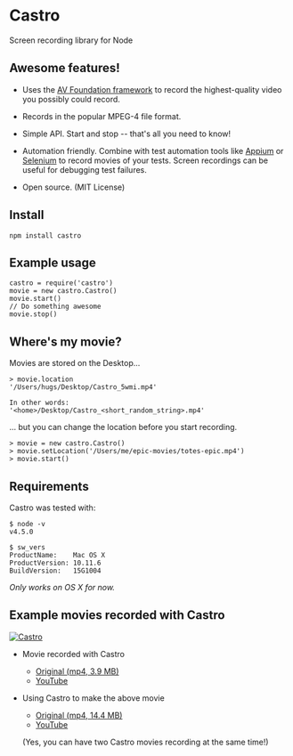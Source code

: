 Castro
===========

Screen recording library for Node

## Awesome features!

- Uses the [AV Foundation framework](https://developer.apple.com/av-foundation/) to record the highest-quality video you possibly could record. 

- Records in the popular MPEG-4 file format.

- Simple API. Start and stop -- that's all you need to know!

- Automation friendly. Combine with test automation tools like [Appium](http://appium.io/) or [Selenium](http://docs.seleniumhq.org/) to record movies of your tests. Screen recordings can be useful for debugging test failures.  

- Open source. (MIT License)


## Install

    npm install castro

## Example usage

    castro = require('castro')
    movie = new castro.Castro()
    movie.start()
    // Do something awesome
    movie.stop()

## Where's my movie?

Movies are stored on the Desktop...
   
    > movie.location
    '/Users/hugs/Desktop/Castro_5wmi.mp4'
    
    In other words:
    '<home>/Desktop/Castro_<short_random_string>.mp4'

... but you can change the location before you start recording.

    > movie = new castro.Castro()
    > movie.setLocation('/Users/me/epic-movies/totes-epic.mp4')
    > movie.start()

## Requirements

Castro was tested with:

    $ node -v
    v4.5.0

    $ sw_vers
    ProductName:	Mac OS X
    ProductVersion:	10.11.6
    BuildVersion:	15G1004

*Only works on OS X for now.*

## Example movies recorded with Castro
  
[![Castro](https://s3.amazonaws.com/castro-screencasts/hi-castro-medium.png "hi, castro")](http://youtu.be/0qdPCl4TFt8)
  
- Movie recorded with Castro

  + [Original (mp4, 3.9 MB)](https://s3.amazonaws.com/castro-screencasts/Castro_h41jor.mp4) 
  + [YouTube](http://youtu.be/0qdPCl4TFt8)

- Using Castro to make the above movie

  + [Original (mp4, 14.4 MB)](https://s3.amazonaws.com/castro-screencasts/Castro_8jv2t9.mp4)
  + [YouTube](http://youtu.be/PAYoa9fglMk) 
  
  (Yes, you can have two Castro movies recording at the same time!)


